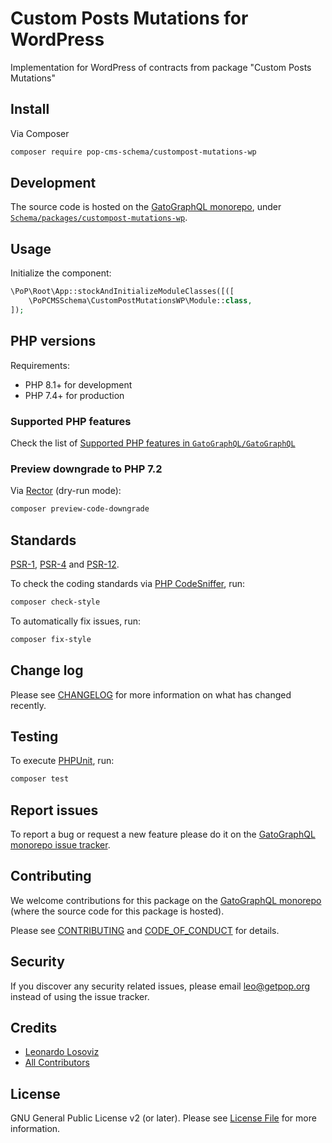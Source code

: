 # Custom Posts Mutations for WordPress

<!--
[![Build Status][ico-travis]][link-travis]
[![Quality Score][ico-code-quality]][link-code-quality]
[![Software License][ico-license]](LICENSE.md)
[![Latest Version on Packagist][ico-version]][link-packagist]
[![Coverage Status][ico-scrutinizer]][link-scrutinizer]
[![Total Downloads][ico-downloads]][link-downloads]
-->

Implementation for WordPress of contracts from package "Custom Posts Mutations"

## Install

Via Composer

``` bash
composer require pop-cms-schema/custompost-mutations-wp
```

## Development

The source code is hosted on the [GatoGraphQL monorepo](https://github.com/GatoGraphQL/GatoGraphQL), under [`Schema/packages/custompost-mutations-wp`](https://github.com/GatoGraphQL/GatoGraphQL/tree/master/layers/Schema/packages/custompost-mutations-wp).

## Usage

Initialize the component:

``` php
\PoP\Root\App::stockAndInitializeModuleClasses([([
    \PoPCMSSchema\CustomPostMutationsWP\Module::class,
]);
```

## PHP versions

Requirements:

- PHP 8.1+ for development
- PHP 7.4+ for production

### Supported PHP features

Check the list of [Supported PHP features in `GatoGraphQL/GatoGraphQL`](https://github.com/GatoGraphQL/GatoGraphQL/blob/master/docs/supported-php-features.md)

### Preview downgrade to PHP 7.2

Via [Rector](https://github.com/rectorphp/rector) (dry-run mode):

```bash
composer preview-code-downgrade
```

## Standards

[PSR-1](https://www.php-fig.org/psr/psr-1), [PSR-4](https://www.php-fig.org/psr/psr-4) and [PSR-12](https://www.php-fig.org/psr/psr-12).

To check the coding standards via [PHP CodeSniffer](https://github.com/squizlabs/PHP_CodeSniffer), run:

``` bash
composer check-style
```

To automatically fix issues, run:

``` bash
composer fix-style
```

## Change log

Please see [CHANGELOG](CHANGELOG.md) for more information on what has changed recently.

## Testing

To execute [PHPUnit](https://phpunit.de/), run:

``` bash
composer test
```

## Report issues

To report a bug or request a new feature please do it on the [GatoGraphQL monorepo issue tracker](https://github.com/GatoGraphQL/GatoGraphQL/issues).

## Contributing

We welcome contributions for this package on the [GatoGraphQL monorepo](https://github.com/GatoGraphQL/GatoGraphQL) (where the source code for this package is hosted).

Please see [CONTRIBUTING](CONTRIBUTING.md) and [CODE_OF_CONDUCT](CODE_OF_CONDUCT.md) for details.

## Security

If you discover any security related issues, please email leo@getpop.org instead of using the issue tracker.

## Credits

- [Leonardo Losoviz][link-author]
- [All Contributors][link-contributors]

## License

GNU General Public License v2 (or later). Please see [License File](LICENSE.md) for more information.

[ico-version]: https://img.shields.io/packagist/v/pop-cms-schema/custompost-mutations-wp.svg?style=flat-square
[ico-license]: https://img.shields.io/badge/license-GPLv2-brightgreen.svg?style=flat-square
[ico-travis]: https://img.shields.io/travis/pop-cms-schema/custompost-mutations-wp/master.svg?style=flat-square
[ico-scrutinizer]: https://img.shields.io/scrutinizer/coverage/g/pop-cms-schema/custompost-mutations-wp.svg?style=flat-square
[ico-code-quality]: https://img.shields.io/scrutinizer/g/pop-cms-schema/custompost-mutations-wp.svg?style=flat-square
[ico-downloads]: https://img.shields.io/packagist/dt/pop-cms-schema/custompost-mutations-wp.svg?style=flat-square

[link-packagist]: https://packagist.org/packages/pop-cms-schema/custompost-mutations-wp
[link-travis]: https://travis-ci.org/pop-cms-schema/custompost-mutations-wp
[link-scrutinizer]: https://scrutinizer-ci.com/g/pop-cms-schema/custompost-mutations-wp/code-structure
[link-code-quality]: https://scrutinizer-ci.com/g/pop-cms-schema/custompost-mutations-wp
[link-downloads]: https://packagist.org/packages/pop-cms-schema/custompost-mutations-wp
[link-author]: https://github.com/leoloso
[link-contributors]: ../../../../../../contributors
